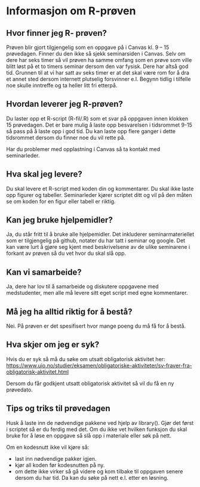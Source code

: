 Informasjon om R-prøven
================

## Hvor finner jeg R- prøven?

Prøven blir gjort tilgjengelig som en oppgave på i Canvas kl. 9 – 15
prøvedagen. Finner du den ikke så sjekk seminarsiden i Canvas. Selv om
dere har seks timer så vil prøven ha samme omfang som en prøve som ville
blitt løst på et to timers seminar dersom den var fysisk. Dere har altså
god tid. Grunnen til at vi har satt av seks timer er at det skal være
rom for å dra et annet sted dersom internett plutselig forsvinner e.l.
Begynn tidlig i tilfelle noe skulle inntreffe og ta heller litt fri
etterpå.

## Hvordan leverer jeg R-prøven?

Du laster opp et R-script (R-fil/.R) som et svar på oppgaven innen
klokken 15 prøvedagen. Det er bare mulig å laste opp besvarelsen i
tidsrommet 9-15 så pass på å laste opp i god tid. Du kan laste opp flere
ganger i dette tidsrommet dersom du finner noe du vil rette på.

Har du problemer med opplastning i Canvas så ta kontakt med
seminarleder.

## Hva skal jeg levere?

Du skal levere et R-script med koden din og kommentarer. Du skal ikke
laste opp figurer og tabeller. Seminarleder kjører scriptet ditt og vil
på den måten se om koden for en figur eller tabell er riktig.

## Kan jeg bruke hjelpemidler?

Ja, du står fritt til å bruke alle hjelpemidler. Det inkluderer
seminarmateriellet som er tilgjengelig på github, notater du har tatt i
seminar og google. Det kan være lurt å gjøre seg kjent med beskrivelsene
av de ulike seminarene i forkant av prøven så du vet hvor du skal slå
opp.

## Kan vi samarbeide?

Ja, dere har lov til å samarbeide og diskutere oppgavene med
medstudenter, men alle må levere sitt eget script med egne kommentarer.

## Må jeg ha alltid riktig for å bestå?

Nei. På prøven er det spesifisert hvor mange poeng du må få for å bestå.

## Hva skjer om jeg er syk?

Hvis du er syk så må du søke om utsatt obligatorisk aktivitet her:
<https://www.uio.no/studier/eksamen/obligatoriske-aktiviteter/sv-fraver-fra-obligatorisk-aktivitet.html>

Dersom du får godkjent utsatt obligatorisk aktivitet så vil du få en ny
prøvedato.

## Tips og triks til prøvedagen

Husk å laste inn de nødvendige pakkene ved hjelp av library(). Gjør det
først i scriptet så er du ferdig med det. Om du ikke vet hvilken
funksjon du skal bruke for å løse en oppgave så slå opp i materiale
eller søk på nett.

Om en kodesnutt ikke vil kjøre så:

-   last inn nødvendige pakker igjen.
-   kjør all koden før kodesnutten på ny.
-   om dette ikke virker så gå videre og kom tilbake til oppgaven senere
    dersom du har tid. Da kan du søke på nett e.l. etter en løsning.
